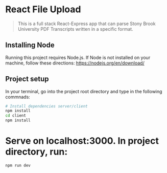 # React File Upload

> This is a full stack React-Express app that can parse Stony Brook University PDF Transcripts written in a specific format.

## Installing Node
Running this project requires Node.js. If Node is not installed on your machine, follow these directions: https://nodejs.org/en/download/

## Project setup
In your terminal, go into the project root directory and type in the following commnads:
```bash
# Install dependencies server/client
npm install
cd client
npm install
```
# Serve on localhost:3000. In project directory, run:
```bash
npm run dev
```
